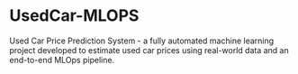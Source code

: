 # UsedCar-MLOPS
Used Car Price Prediction System - a fully automated machine learning project developed to estimate used car prices using real-world data and an end-to-end MLOps pipeline.
